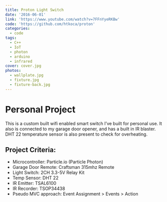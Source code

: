 ```yaml
---
title: Proton Light Switch
date: '2016-06-01'
link: 'https://www.youtube.com/watch?v=7FFnYyeRKBw'
code: 'https://github.com/htkoca/proton'
categories:
  - code
tags:
  - C++
  - IoT
  - photon
  - arduino
  - infrared
cover: cover.jpg
photos:
  - wallplate.jpg
  - fixture.jpg
  - fixture-back.jpg
---
```

# Personal Project
This is a custom built wifi enabled smart switch I’ve built for personal use. It also is connected to my garage door opener, and has a built in IR blaster. DHT 22 temperature sensor is also present to check for overheating.

## Project Criteria:
* Microcontroller: Particle.io (Particle Photon)
* Garage Door Remote: Craftsman 315mhz Remote
* Light Switch: 2CH 3.3-5V Relay Kit
* Temp Sensor: DHT 22
* IR Emitter: TSAL6100
* IR Recorder: TSOP34438
* Pseudo MVC approach: Event Assignment > Events > Action

